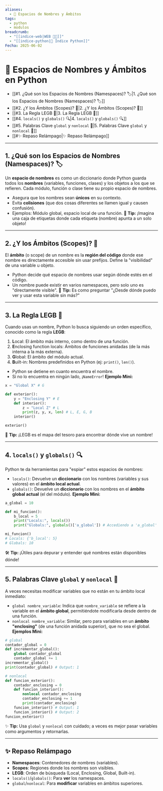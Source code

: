 ```yaml
---
aliases:
  - 🌌 Espacios de Nombres y Ámbitos
tags:
  - python
  - modulos
breadcrumb:
  - "[[indice-web|WEB 🔗📝]]"
  - "[[indice-python|🐍 Índice Python]]"
Fecha: 2025-06-02
---
```

# 🌌 Espacios de Nombres y Ámbitos en Python
- [[#1. ¿Qué son los Espacios de Nombres (Namespaces)? 🏷️|1. ¿Qué son los Espacios de Nombres (Namespaces)? 🏷️]]
- [[#2. ¿Y los Ámbitos (Scopes)? 🎯|2. ¿Y los Ámbitos (Scopes)? 🎯]]
- [[#3. La Regla LEGB 📜|3. La Regla LEGB 📜]]
- [[#4. `locals()` y `globals()` 🔍|4. `locals()` y `globals()` 🔍]]
- [[#5. Palabras Clave `global` y `nonlocal` 🔑|5. Palabras Clave `global` y `nonlocal` 🔑]]
- [[#✨ Repaso Relámpago|✨ Repaso Relámpago]]

---
## 1. ¿Qué son los Espacios de Nombres (Namespaces)? 🏷️
Un **espacio de nombres** es como un diccionario donde Python guarda todos los **nombres** (variables, funciones, clases) y los objetos a los que se refieren. Cada módulo, función o clase tiene su propio espacio de nombres.
- Asegura que los nombres sean **únicos** en su contexto.
- Evita **colisiones** (que dos cosas diferentes se llamen igual y causen confusión).
- Ejemplos: Módulo global, espacio local de una función.
📌 **Tip:** ¡Imagina una caja de etiquetas donde cada etiqueta (nombre) apunta a un solo objeto!

---
## 2. ¿Y los Ámbitos (Scopes)? 🎯
El **ámbito** (o scope) de un nombre es la **región del código** donde ese nombre es directamente accesible sin usar prefijos. Define la "visibilidad" de una variable u objeto.
- Python decide qué espacio de nombres usar según dónde estés en el código.
- Un nombre puede existir en varios namespaces, pero solo uno es "directamente visible".
🧐 **Tip:** Es como preguntar "¿Desde dónde puedo ver y usar esta variable sin más?"

---
## 3. La Regla LEGB 📜
Cuando usas un nombre, Python lo busca siguiendo un orden específico, conocido como la regla **LEGB**:
1. **L**ocal: El ámbito más interno, como dentro de una función.
2. **E**nclosing function locals: Ámbitos de funciones anidadas (de la más interna a la más externa).
3. **G**lobal: El ámbito del módulo actual.
4. **B**uilt-in: Nombres predefinidos en Python (ej: `print()`, `len()`).
- Python se detiene en cuanto encuentra el nombre.
- Si no lo encuentra en ningún lado, ¡`NameError`!
**Ejemplo Mini:**
```python
x = "Global X" # G

def exterior():
    y = "Enclosing Y" # E
    def interior():
        z = "Local Z" # L
        print(z, y, x, len) # L, E, G, B
    interior()

exterior()
```
🧠 **Tip:** ¡LEGB es el mapa del tesoro para encontrar dónde vive un nombre!

---
## 4. `locals()` y `globals()` 🔍
Python te da herramientas para "espiar" estos espacios de nombres:
- `locals()`: Devuelve un **diccionario** con los nombres (variables y sus valores) en el **ámbito local actual**.
- `globals()`: Devuelve un **diccionario** con los nombres en el **ámbito global actual** (el del módulo).
**Ejemplo Mini:**
```python
a_global = 10

def mi_funcion():
    b_local = 5
    print("Locals:", locals())
    print("Globals:", globals()['a_global']) # Accediendo a 'a_global'

mi_funcion()
# Locals: {'b_local': 5}
# Globals: 10
```
🛠️ **Tip:** ¡Útiles para depurar y entender qué nombres están disponibles dónde!

---
## 5. Palabras Clave `global` y `nonlocal` 🔑
A veces necesitas modificar variables que no están en tu ámbito local inmediato:
- `global nombre_variable`: Indica que `nombre_variable` se refiere a la variable en el **ámbito global**, permitiéndote modificarla desde dentro de una función.
- `nonlocal nombre_variable`: Similar, pero para variables en un **ámbito "enclosing"** (de una función anidada superior), que no sea el global.
**Ejemplos Mini:**
```python
# global
contador_global = 0
def incrementar_global():
    global contador_global
    contador_global += 1
incrementar_global()
print(contador_global) # Output: 1

# nonlocal
def funcion_exterior():
    contador_enclosing = 0
    def funcion_interior():
        nonlocal contador_enclosing
        contador_enclosing += 1
        print(contador_enclosing)
    funcion_interior() # Output: 1
    funcion_interior() # Output: 2
funcion_exterior()
```
✨ **Tip:** Usa `global` y `nonlocal` con cuidado; a veces es mejor pasar variables como argumentos y retornarlas.

---
## ✨ Repaso Relámpago
- **Namespaces**: Contenedores de nombres (variables).
- **Scopes**: Regiones donde los nombres son visibles.
- **LEGB**: Orden de búsqueda (Local, Enclosing, Global, Built-in).
- `locals()`/`globals()`: Para **ver** los namespaces.
- `global`/`nonlocal`: Para **modificar** variables en ámbitos superiores.